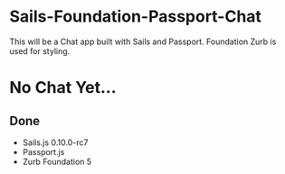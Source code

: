 Sails-Foundation-Passport-Chat
==============================

This will be a Chat app built with Sails and Passport. Foundation Zurb is used for styling.

# No Chat Yet...

## Done
* Sails.js 0.10.0-rc7
* Passport.js
* Zurb Foundation 5
